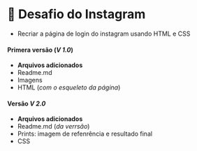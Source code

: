 # 📸 Desafio do Instagram
 - Recriar a página de login do instagram usando HTML e CSS

#### Primera versão (_V 1.0_)
 - **Arquivos adicionados**
 - Readme.md
 - Imagens 
 - HTML (_com o esqueleto da página_)

#### Versão _V 2.0_
 - **Arquivos adicionados**
 - Readme.md (_da verrsão_)
 - Prints: imagem de refenrência e resultado final
 - CSS
